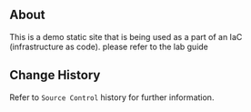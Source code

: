 ## About
This is a demo static site that is being used as a part of an IaC (infrastructure as code). please refer to the lab guide

## Change History
Refer to `Source Control` history for further information.